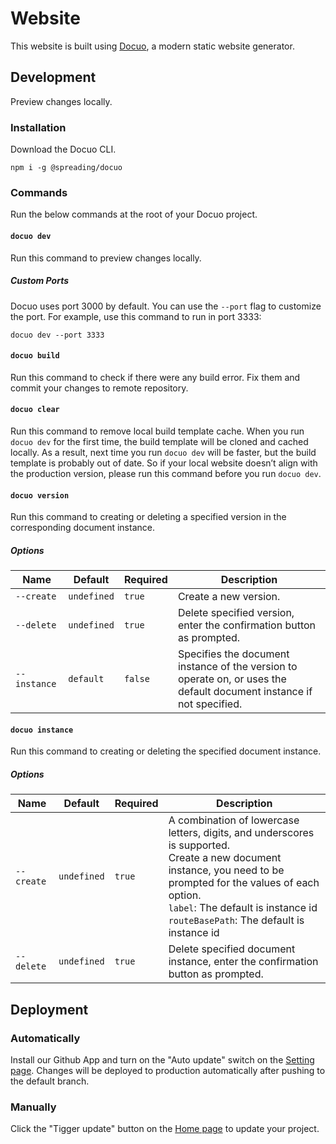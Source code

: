 # Website

This website is built using [Docuo](https://docuo.spreading.io), a modern static website generator.

## Development

Preview changes locally.

### Installation

Download the Docuo CLI.

```
npm i -g @spreading/docuo
```

### Commands

Run the below commands at the root of your Docuo project.

#### `docuo dev`

Run this command to preview changes locally.

##### Custom Ports

Docuo uses port 3000 by default. You can use the `--port` flag to customize the port. For example, use this command to run in port 3333:

```
docuo dev --port 3333
```

#### `docuo build`

Run this command to check if there were any build error. Fix them and commit your changes to remote repository.

#### `docuo clear`

Run this command to remove local build template cache.
When you run `docuo dev` for the first time, the build template will be cloned and cached locally.
As a result, next time you run `docuo dev` will be faster, but the build template is probably out of date.
So if your local website doesn’t align with the production version, please run this command before you run `docuo dev`.

#### `docuo version`

Run this command to creating or deleting a specified version in the corresponding document instance.

##### Options

| Name         | Default     | Required | Description                                                                                                           |
| ------------ | ----------- | -------- | --------------------------------------------------------------------------------------------------------------------- |
| `--create`   | `undefined` | `true`   | Create a new version.                                                                                                 |
| `--delete`   | `undefined` | `true`   | Delete specified version, enter the confirmation button as prompted.                                                  |
| `--instance` | `default`   | `false`  | Specifies the document instance of the version to operate on, or uses the default document instance if not specified. |

#### `docuo instance`

Run this command to creating or deleting the specified document instance.

##### Options

| Name       | Default     | Required | Description                                                                                                                                                                                                                                                           |
| ---------- | ----------- | -------- | --------------------------------------------------------------------------------------------------------------------------------------------------------------------------------------------------------------------------------------------------------------------- |
| `--create` | `undefined` | `true`   | A combination of lowercase letters, digits, and underscores is supported.<br />Create a new document instance, you need to be prompted for the values of each option.<br />`label`: The default is instance id<br />`routeBasePath`: The default is instance id<br /> |
| `--delete` | `undefined` | `true`   | Delete specified document instance, enter the confirmation button as prompted.                                                                                                                                                                                        |

## Deployment

### Automatically

Install our Github App and turn on the "Auto update" switch on the [Setting page](https://app.spreading.ai/workspace/setting/). Changes will be deployed to production automatically after pushing to the default branch.

### Manually

Click the "Tigger update" button on the [Home page](https://app.spreading.ai/home) to update your project.

